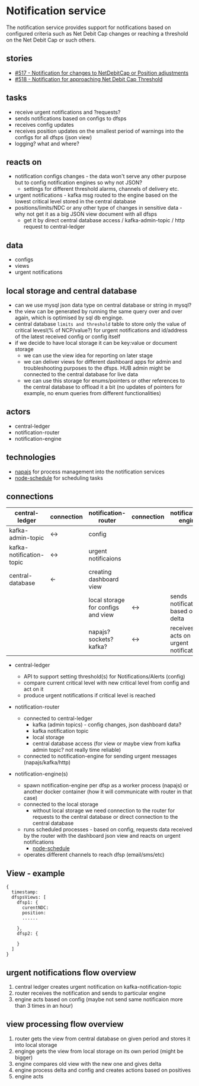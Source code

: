Notification service
====================
The notification service provides support for notifications based on configured criteria such as Net Debit Cap changes or reaching a threshold on the Net Debit Cap or such others.

stories
-------
* [#517 - Notification for changes to NetDebitCap or Position adjustments](https://github.com/mojaloop/project/issues/517)
* [#518 - Notification for approaching Net Debit Cap Threshold](https://github.com/mojaloop/project/issues/518)

tasks
--------
* receive urgent notifications and ?requests?
* sends notifications based on configs to dfsps
* receives config updates
* receives position updates on the smallest period of warnings into the configs for all dfsps (json view)
* logging? what and where?

reacts on 
----------------------
* notification configs changes - the data won't serve any other purpose but to config notification engines so why not JSON?
  * settings for different threshold alarms, channels of delivery etc.
* urgent notifications - kafka msg routed to the engine based on the lowest critical level stored in the central database 
* positions/limits/NDC or any other type of changes in sensitive data - why not get it as a big JSON view document with all dfsps
  * get it by direct central database access / kafka-admin-topic / http request to central-ledger

data
----
* configs
* views
* urgent notifications

local storage and central database
-----------------------------------
* can we use mysql json data type on central database or string in mysql?
* the view can be generated by running the same query over and over again, which is optimised by sql db enginge.
* central database `limits and threshold` table to store only the value of critical levesl(% of NCP/value?) for urgent notifications and id/address of the latest received config or config itself
* if we decide to have local storage it can be key:value or document storage
  * we can use the view idea for reporting on later stage
  * we can deliver views for different dashboard apps for admin and troubleshooting purposes to the dfsps. HUB admin might be connected to the central database for live data
  * we can use this storage for enums/pointers or other references to the central database to offload it a bit (no updates of pointers for example, no enum queries from different functionalities)

actors
-------------------
* central-ledger
* notification-router
* notification-engine

technologies
------------
* [napajs](https://github.com/Microsoft/napajs) for process management into the notification services
* [node-schedule](https://www.npmjs.com/package/node-schedule) for scheduling tasks


connections
-------------------
|central-ledger| connection |notification-router| connection |notification-engine|
|-|-|-|-|-|
|kafka-admin-topic| <->|config|||              
|kafka-notification-topic|<->|urgent notificaions|||
|central-database |<-| creating dashboard view||| 
||| local storage for configs and view | <->| sends notifications based on delta |
|||napajs? sockets? kafka?| <->| receives and acts on urgent notifications|

* central-ledger
  * API to support setting threshold(s) for Notifications/Alerts (config)
  * compare current critical level with new critical level from config and act on it
  * produce urgent notifications if critical level is reached
  
* notification-router
  * connected to central-ledger
    * kafka (admin topics) - config changes, json dashboard data?
    * kafka notification topic
    * local storage
    * central database access (for view or maybe view from kafka admin topic? not really time reliable)
  * connected to notification-engine for sending urgent messages (napajs/kafka/http)

* notification-engine(s)
  * spawn notification-engine per dfsp as a worker process (napajs) or another docker container (how it will communicate with router in that case)
  * connected to the local storage
    * without local storage we need connection to the router for requests to the central database or direct connection to the central database
  * runs scheduled processes - based on config, requests data received by the router with the dashboard json view and reacts on urgent notifications
    * [node-schedule](https://www.npmjs.com/package/node-schedule)
  * operates different channels to reach dfsp (email/sms/etc)

View - example 
--------------
```
{
  timestamp: 
  dfspsViews: [
    dfsp1: {
      curentNDC:
      position:
      ......

    },
    dfsp2: {

    }
  ]
}
```
urgent notifications flow overview
----------------------------------
1. central ledger creates urgent notification on kafka-notification-topic
2. router receives the notification and sends to particular engine
3. engine acts based on config (maybe not send same notificaion more than 3 times in an hour)

view processing flow overview
-----------------------------
1. router gets the view from central database on given period and stores it into local storage
2. enginge gets the view from local storage on its own period (might be bigger)
3. engine compares old view with the new one and gives delta
4. engine process delta and config and creates actions based on positives
5. engine acts

